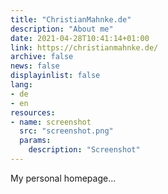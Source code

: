```yaml
---
title: "ChristianMahnke.de"
description: "About me"
date: 2021-04-28T10:41:14+01:00
link: https://christianmahnke.de/
archive: false
news: false
displayinlist: false
lang:
- de
- en
resources:
- name: screenshot
  src: "screenshot.png"
  params:
    description: "Screenshot"
---
```


My personal homepage...
